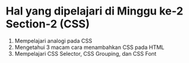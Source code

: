 # Hal yang dipelajari di Minggu ke-2 Section-2 (CSS)

1. Mempelajari analogi pada CSS
2. Mengetahui 3 macam cara menambahkan CSS pada HTML
3. Mempelajari CSS Selector, CSS Grouping, dan CSS Font
